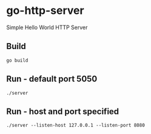 # go-http-server

Simple Hello World  HTTP Server

## Build

```golang
go build
```
## Run - default port 5050

```golang
./server
```

## Run - host and port specified

```golang
./server --listen-host 127.0.0.1 --listen-port 8080
```
